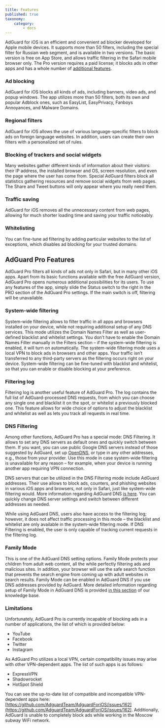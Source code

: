 ```yaml
---
title: Features
published: true
taxonomy:
    category:
        - docs
---
```


AdGuard for iOS is an efficient and convenient ad blocker developed for Apple mobile devices. It supports more than 50 filters, including the special filter for Russian web segment, and is available in two versions. The basic version is free on App Store, and allows traffic filtering in the Safari mobile browser only. The Pro version requires a paid license; it blocks ads in other apps and has a whole number of [additional features](#pro).

### Ad blocking
AdGuard for iOS blocks all kinds of ads, including banners, video ads, and popup windows. The app utilizes more than 50 filters, both its own and popular Adblock ones, such as EasyList, EasyPrivacy, Fanboys Annoyances, and Malware Domains.

### Regional filters
AdGuard for iOS allows the use of various language-specific filters to block ads on foreign language websites. In addition, users can create their own filters with a personalized set of rules.

### Blocking of trackers and social widgets
Many websites gather different kinds of information about their visitors: their IP address, the installed browser and OS, screen resolution, and even the page where the user has come from. Special AdGuard filters block all statistics gathering resources and remove social widgets from web pages. The Share and Tweet buttons will only appear where you really need them.

### Traffic saving
AdGuard for iOS removes all the unnecessary content from web pages, allowing for much shorter loading time and saving your traffic noticeably.

### Whitelisting
You can fine-tune ad filtering by adding particular websites to the list of exceptions, which disables ad blocking for your trusted domains.


## AdGuard Pro Features <a id="pro"></a>
AdGuard Pro filters all kinds of ads not only in Safari, but in many other iOS apps. Apart from its basic functions available with the free AdGuard version, AdGuard Pro opens numerous additional possibilities for its users. To use any features of the app, simply slide the Status switch to the right in the PRO section of the AdGuard Pro settings. If the main switch is off, filtering will be unavailable.

### System-wide filtering
System-wide filtering allows to filter traffic in all apps and browsers installed on your device, while not requiring additional setup of any DNS services. This mode utilizes the Domain Names Filter as well as user-defined blacklist and whitelist settings. You don’t have to enable the Domain Names Filter manually in the Filters section – if the system-wide filtering is enabled, it will turn on automatically.
The system-wide filtering mode uses a local VPN to block ads in browsers and other apps. Your traffic isn’t transferred to any third-party servers as the filtering occurs right on your device. System-wide filtering can be fine-tuned with blacklist and whitelist, so that you can enable or disable blocking at your preference.

### Filtering log
Filtering log is another useful feature of AdGuard Pro. The log contains the full list of AdGuard-processed DNS requests, from which you can choose any single one and blacklist it on the spot, or whitelist a previously blocked one. This feature allows for wide choice of options to adjust the blacklist and whitelist as well as lets you track all requests in real time.

### DNS Filtering
Among other functions, AdGuard Pro has a special mode: DNS Filtering. It allows to set any DNS servers as default ones and quickly switch between them. If you want, you can use public Google DNS servers instead of those suggested by AdGuard, set up [OpenDNS](https://www.opendns.com), or type in any other addresses, e.g., those from your provider. Use this mode in case system-wide filtering is unavailable for any reason – for example, when your device is running another app requiring VPN connection.

DNS servers that can be utilized in the DNS Filtering mode include AdGuard addresses. Their use allows to block ads, counters, and phishing websites in various iOS apps and browsers, not only in Safari, just like system-wide filtering would. More information regarding AdGuard DNS [is here](https://kb.adguard.com/en/dns/overview). You can quickly change DNS server settings and switch between different addresses as needed.

While using AdGuard DNS, users also have access to the filtering log; however, it does not affect traffic processing in this mode – the blacklist and whitelist are only available in the system-wide filtering mode. If DNS Filtering is enabled, the user is only capable of tracking current requests in the filtering log.

### Family Mode
This is one of the AdGuard DNS setting options. Family Mode protects your children from adult web content, all the while perfectly filtering ads and malicious sites. In addition, your browser will use the safe search function that prevents the search engine from coming up with adult websites in search results. Family Mode can be enabled in AdGuard DNS if you use DNS addresses provided by AdGuard. More detailed information regarding setup of Family Mode in AdGuard DNS is provided [in this section](http://kb.adguard.com/en/dns/setup-guide) of our knowledge base.

### Limitations
Unfortunately, AdGuard Pro is currently incapable of blocking ads in a number of applications, the list of which is provided below:

* YouTube
* Facebook
* Twitter
* Instagram

As AdGuard Pro utilizes a local VPN, certain compatibility issues may arise with other VPN-dependent apps. The list of such apps is as follows:

* ExpressVPN
* Shadowrocket
* HotSpot Shield

You can see the up-to-date list of compatible and incompatible VPN-dependent apps here: [https://github.com/AdguardTeam/AdguardForiOS/issues/162](https://github.com/AdguardTeam/AdguardForiOS/issues/162).
Additionally, AdGuard is unable to completely block ads while working in the Moscow subway WiFi network.
